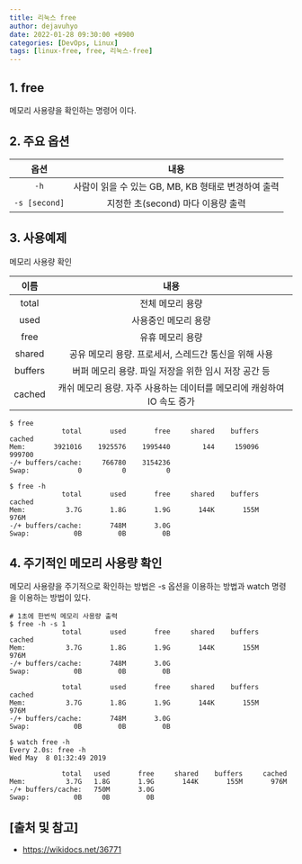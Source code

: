 ```yaml
---
title: 리눅스 free
author: dejavuhyo
date: 2022-01-28 09:30:00 +0900
categories: [DevOps, Linux]
tags: [linux-free, free, 리눅스-free]
---
```


## 1. free
메모리 사용량을 확인하는 명령어 이다.

## 2. 주요 옵션

| 옵션 | 내용 |
|:-----:|:-----:|
| `-h` | 사람이 읽을 수 있는 GB, MB, KB 형태로 변경하여 출력 |
| `-s [second]` | 지정한 초(second) 마다 이용량 출력 |

## 3. 사용예제
메모리 사용량 확인

| 이름 | 내용 |
|:-----:|:-----:|
| total | 전체 메모리 용량 |
| used | 사용중인 메모리 용량 |
| free | 유휴 메모리 용량 |
| shared | 공유 메모리 용량. 프로세서, 스레드간 통신을 위해 사용 |
| buffers | 버퍼 메모리 용량. 파일 저장을 위한 임시 저장 공간 등 |
| cached | 캐쉬 메모리 용량. 자주 사용하는 데이터를 메모리에 캐슁하여 IO 속도 증가 |

```shell
$ free 
             total       used       free     shared    buffers     cached
Mem:       3921016    1925576    1995440        144     159096     999700
-/+ buffers/cache:     766780    3154236
Swap:            0          0          0

$ free -h
             total       used       free     shared    buffers     cached
Mem:          3.7G       1.8G       1.9G       144K       155M       976M
-/+ buffers/cache:       748M       3.0G
Swap:           0B         0B         0B
```

## 4. 주기적인 메모리 사용량 확인
메모리 사용량을 주기적으로 확인하는 방법은 -s 옵션을 이용하는 방법과 watch 명령을 이용하는 방법이 있다.

```shell
# 1초에 한번씩 메모리 사용량 출력
$ free -h -s 1
             total       used       free     shared    buffers     cached
Mem:          3.7G       1.8G       1.9G       144K       155M       976M
-/+ buffers/cache:       748M       3.0G
Swap:           0B         0B         0B

             total       used       free     shared    buffers     cached
Mem:          3.7G       1.8G       1.9G       144K       155M       976M
-/+ buffers/cache:       748M       3.0G
Swap:           0B         0B         0B

$ watch free -h
Every 2.0s: free -h
Wed May  8 01:32:49 2019

             total   used       free     shared    buffers     cached
Mem:          3.7G   1.8G       1.9G       144K       155M       976M
-/+ buffers/cache:   750M       3.0G
Swap:           0B     0B         0B
```

## [출처 및 참고]
* <https://wikidocs.net/36771>
